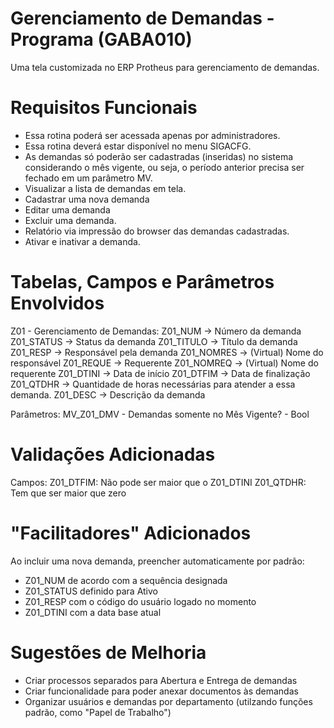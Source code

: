 # Gerenciamento de Demandas - Programa (GABA010)
Uma tela customizada no ERP Protheus para gerenciamento de demandas.

# Requisitos Funcionais
- Essa rotina poderá ser acessada apenas por administradores.
- Essa rotina deverá estar disponível no menu SIGACFG.
- As demandas só poderão ser cadastradas (inseridas) no sistema considerando o mês vigente, ou seja, o período anterior precisa ser fechado em um parâmetro MV.
- Visualizar a lista de demandas em tela.
- Cadastrar uma nova demanda
- Editar uma demanda
- Excluir uma demanda.
- Relatório via impressão do browser das demandas cadastradas.
- Ativar e inativar a demanda.

# Tabelas, Campos e Parâmetros Envolvidos
Z01 - Gerenciamento de Demandas:
    Z01_NUM     -> Número da demanda
    Z01_STATUS  -> Status da demanda
    Z01_TITULO  -> Título da demanda
    Z01_RESP    -> Responsável pela demanda
    Z01_NOMRES  -> (Virtual) Nome do responsável
    Z01_REQUE   -> Requerente
    Z01_NOMREQ  -> (Virtual) Nome do requerente
    Z01_DTINI   -> Data de início
    Z01_DTFIM   -> Data de finalização
    Z01_QTDHR   -> Quantidade de horas necessárias para atender a essa demanda.
    Z01_DESC    -> Descrição da demanda

Parâmetros:
MV_Z01_DMV - Demandas somente no Mês Vigente? - Bool

# Validações Adicionadas
Campos:
Z01_DTFIM: Não pode ser maior que o Z01_DTINI
Z01_QTDHR: Tem que ser maior que zero

# "Facilitadores" Adicionados
Ao incluir uma nova demanda, preencher automaticamente por padrão:
- Z01_NUM de acordo com a sequência designada
- Z01_STATUS definido para Ativo
- Z01_RESP com o código do usuário logado no momento
- Z01_DTINI com a data base atual

# Sugestões de Melhoria
- Criar processos separados para Abertura e Entrega de demandas
- Criar funcionalidade para poder anexar documentos às demandas
- Organizar usuários e demandas por departamento (utilzando funções padrão, como "Papel de Trabalho")

